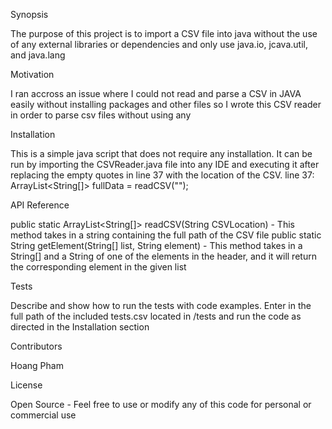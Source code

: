 Synopsis

The purpose of this project is to import a CSV file into java without the use of any external libraries or dependencies and only use java.io, jcava.util, and java.lang

Motivation

I ran accross an issue where I could not read and parse a CSV in JAVA easily without installing packages and other files so I wrote this CSV reader in order to parse csv files without using any 

Installation

This is a simple java script that does not require any installation. It can be run by importing the CSVReader.java file into any IDE and executing it after replacing the empty quotes in line 37 with the location of the CSV. 
line 37: ArrayList<String[]> fullData = readCSV("");

API Reference

public static ArrayList<String[]> readCSV(String CSVLocation) - This method takes in a string containing the full path of the CSV file
public static String getElement(String[] list, String element) - This method takes in a String[] and a String of one of the elements in the header, and it will return the corresponding element in the given list

Tests

Describe and show how to run the tests with code examples.
Enter in the full path of the included tests.csv located in /tests and run the code as directed in the Installation section

Contributors

Hoang Pham

License

Open Source - Feel free to use or modify any of this code for personal or commercial use